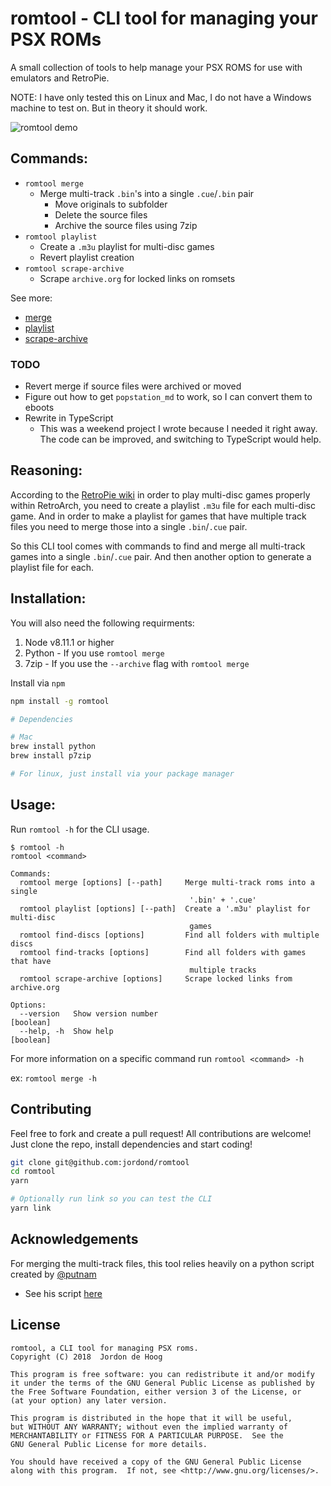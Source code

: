 # romtool - CLI tool for managing your PSX ROMs

A small collection of tools to help manage your PSX ROMS for use with emulators and RetroPie.

NOTE: I have only tested this on Linux and Mac, I do not have a Windows machine to test on. But in theory it should work.

![romtool demo][demo]

## Commands:

* `romtool merge`
  * Merge multi-track `.bin`'s into a single `.cue`/`.bin` pair
    * Move originals to subfolder
    * Delete the source files
    * Archive the source files using 7zip
* `romtool playlist`
  * Create a `.m3u` playlist for multi-disc games
  * Revert playlist creation
* `romtool scrape-archive`
  * Scrape `archive.org` for locked links on romsets

See more:

* [merge](https://github.com/jordond/romtool/blob/master/docs/merge.md)
* [playlist](https://github.com/jordond/romtool/blob/master/docs/playlist.md)
* [scrape-archive](https://github.com/jordond/romtool/blob/master/docs/scrape.md)

### TODO

* Revert merge if source files were archived or moved
* Figure out how to get `popstation_md` to work, so I can convert them to eboots
* Rewrite in TypeScript
  * This was a weekend project I wrote because I needed it right away. The code can be improved, and switching to TypeScript would help.

## Reasoning:

According to the [RetroPie wiki](https://github.com/retropie/retropie-setup/wiki/Playstation-1#m3u-playlist-for-multi-disc-games) in order to play multi-disc games properly within RetroArch, you need to create a playlist `.m3u` file for each multi-disc game. And in order to make a playlist for games that have multiple track files you need to merge those into a single `.bin`/`.cue` pair.

So this CLI tool comes with commands to find and merge all multi-track games into a single `.bin`/`.cue` pair. And then another option to generate a playlist file for each.

## Installation:

You will also need the following requirments:

1.  Node v8.11.1 or higher
2.  Python - If you use `romtool merge`
3.  7zip - If you use the `--archive` flag with `romtool merge`

Install via `npm`

```bash
npm install -g romtool

# Dependencies

# Mac
brew install python
brew install p7zip

# For linux, just install via your package manager
```

## Usage:

Run `romtool -h` for the CLI usage.

```
$ romtool -h
romtool <command>

Commands:
  romtool merge [options] [--path]     Merge multi-track roms into a single
                                        '.bin' + '.cue'
  romtool playlist [options] [--path]  Create a '.m3u' playlist for multi-disc
                                        games
  romtool find-discs [options]         Find all folders with multiple discs
  romtool find-tracks [options]        Find all folders with games that have
                                        multiple tracks
  romtool scrape-archive [options]     Scrape locked links from archive.org

Options:
  --version   Show version number                                      [boolean]
  --help, -h  Show help                                                [boolean]
```

For more information on a specific command run `romtool <command> -h`

ex: `romtool merge -h`

## Contributing

Feel free to fork and create a pull request! All contributions are welcome! Just clone the repo, install dependencies and start coding!

```bash
git clone git@github.com:jordond/romtool
cd romtool
yarn

# Optionally run link so you can test the CLI
yarn link
```

## Acknowledgements

For merging the multi-track files, this tool relies heavily on a python script created by [@putnam](https://github.com/putnam)

* See his script [here](https://github.com/putnam/binmerge)

## License

```
romtool, a CLI tool for managing PSX roms.
Copyright (C) 2018  Jordon de Hoog

This program is free software: you can redistribute it and/or modify
it under the terms of the GNU General Public License as published by
the Free Software Foundation, either version 3 of the License, or
(at your option) any later version.

This program is distributed in the hope that it will be useful,
but WITHOUT ANY WARRANTY; without even the implied warranty of
MERCHANTABILITY or FITNESS FOR A PARTICULAR PURPOSE.  See the
GNU General Public License for more details.

You should have received a copy of the GNU General Public License
along with this program.  If not, see <http://www.gnu.org/licenses/>.
```

[demo]: https://github.com/jordond/romtool/raw/master/assets/demo-usage.gif "CLI Demo"

